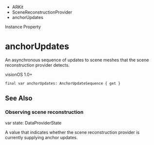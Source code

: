 

- ARKit
- SceneReconstructionProvider
-  anchorUpdates 

Instance Property

# anchorUpdates

An asynchronous sequence of updates to scene meshes that the scene reconstruction provider detects.

visionOS 1.0+

``` source
final var anchorUpdates: AnchorUpdateSequence { get }
```

## See Also

### Observing scene reconstruction

var state: DataProviderState

A value that indicates whether the scene reconstruction provider is currently supplying anchor updates.

